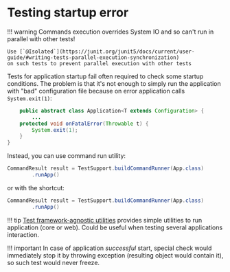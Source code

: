 # Testing startup error

!!! warning
    Commands execution overrides System IO and so can't run in parallel with other tests!

    Use [`@Isolated`](https://junit.org/junit5/docs/current/user-guide/#writing-tests-parallel-execution-synchronization) 
    on such tests to prevent parallel execution with other tests

Tests for application startup fail often required to check some startup conditions.
The problem is that it's not enough to simply run the application with "bad" configuration file
because on error application calls `System.exit(1)`:

```java
    public abstract class Application<T extends Configuration> {
        ...
    protected void onFatalError(Throwable t) {
        System.exit(1);
    }
}
```

Instead, you can use command run utility:

```java
CommandResult result = TestSupport.buildCommandRunner(App.class)
        .runApp()
```

or with the shortcut:

```java
CommandResult result = TestSupport.buildCommandRunner(App.class)
        .runApp()
```

!!! tip
    [Test framework-agnostic utilities](../general/general.md) provides simple utilities to run application
    (core or web). Could be useful when testing several applications interaction. 

!!! important
    In case of application *successful* start, special check would immediately stop it
    by throwing exception (resulting object would contain it), so such test would never freeze.

